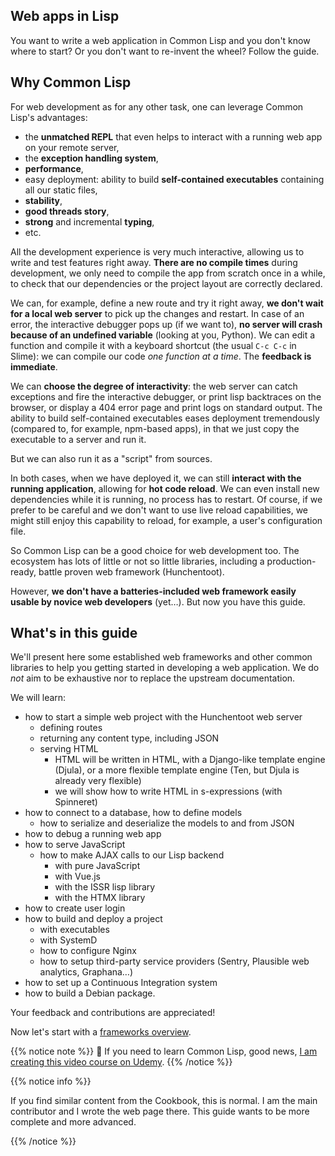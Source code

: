 
## Web apps in Lisp

You want to write a web application in Common Lisp and you don't know
where to start? Or you don't want to re-invent the wheel? Follow the guide.


## Why Common Lisp

For web development as for any other task, one can leverage Common
Lisp's advantages:

- the **unmatched REPL** that even helps to interact with a running web app on your remote server,
- the **exception handling system**,
- **performance**,
- easy deployment: ability to build **self-contained executables** containing all our static files,
- **stability**,
- **good threads story**,
- **strong** and incremental **typing**,
- etc.

All the development experience is very much interactive, allowing us
to write and test features right away. **There are no compile times**
during development, we only need to compile the app from scratch once in
a while, to check that our dependencies or the project layout are
correctly declared.

We can, for example, define a new route and try it right away, **we
don't wait for a local web server** to pick up the changes and
restart. In case of an error, the interactive debugger pops up (if we
want to), **no server will crash because of an undefined variable**
(looking at you, Python). We can edit a function and compile it with a
keyboard shortcut (the usual `C-c C-c` in Slime): we can compile our
code *one function at a time*. The **feedback is
immediate**.

We can **choose the degree of interactivity**: the web server
can catch exceptions and fire the interactive debugger, or print lisp
backtraces on the browser, or display a 404 error page and print logs
on standard output. The ability to build self-contained executables
eases deployment tremendously (compared to, for example, npm-based
apps), in that we just copy the executable to a server and run it.

But we can also run it as a "script" from sources.

In both cases, when we have deployed it, we can still **interact
with the running application**, allowing for **hot code reload**. We
can even install new dependencies while it is running, no process has
to restart.  Of course, if we prefer to be careful and we don't want to use live
reload capabilities, we might still enjoy this capability to reload, for example,
a user's configuration file.

So Common Lisp can be a good choice for web development too. The
ecosystem has lots of little or not so little libraries, including a
production-ready, battle proven web framework (Hunchentoot).

However, **we don't have a batteries-included web framework easily
usable by novice web developers** (yet…). But now you have this guide.

## What's in this guide

We'll present here some established web frameworks and other common
libraries to help you getting started in developing a web
application. We do *not* aim to be exhaustive nor to replace the
upstream documentation.

We will learn:

- how to start a simple web project with the Hunchentoot web server
  - defining routes
  - returning any content type, including JSON
  - serving HTML
    - HTML will be written in HTML, with a Django-like template engine (Djula), or a more flexible template engine (Ten, but Djula is already very flexible)
    - we will show how to write HTML in s-expressions (with Spinneret)
- how to connect to a database, how to define models
  - how to serialize and deserialize the models to and from JSON
- how to debug a running web app
- how to serve JavaScript
  - how to make AJAX calls to our Lisp backend
    - with pure JavaScript
    - with Vue.js
    - with the ISSR lisp library
    - with the HTMX library
- how to create user login
- how to build and deploy a project
  - with executables
  - with SystemD
  - how to configure Nginx
  - how to setup third-party service providers (Sentry, Plausible web analytics, Graphana…)
- how to set up a Continuous Integration system
- how to build a Debian package.

Your feedback and contributions are appreciated!

Now let's start with a [frameworks overview](/frameworks).


{{% notice note  %}}
🎥 If you need to learn Common Lisp, good news, [I am creating this video course on Udemy](https://www.udemy.com/course/common-lisp-programming/?referralCode=2F3D698BBC4326F94358).
{{% /notice %}}

{{% notice info  %}}

If you find similar content from the Cookbook, this is normal. I am the main contributor and I wrote the web page there. This guide wants to be more complete and more advanced.

{{% /notice %}}


[hunchentoot]: https://edicl.github.io/hunchentoot
[clack]: https://github.com/fukamachi/clack
[caveman]: https://github.com/fukamachi/caveman
[radiance]: https://github.com/Shirakumo/radiance
[snooze]: https://github.com/joaotavora/snooze
[cl-rest-server]: https://github.com/mmontone/cl-rest-server
[weblocks]: https://github.com/40ants/weblocks
